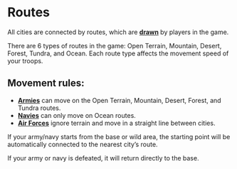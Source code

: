 # Routes

All cities are connected by routes, which are **[drawn](../cities/request.md#route-request)** by players in the game.

There are 6 types of routes in the game: Open Terrain, Mountain, Desert, Forest, Tundra, and Ocean. Each route type affects the movement speed of your troops.

## Movement rules:
- **[Armies](../units/armies.md)** can move on the Open Terrain, Mountain, Desert, Forest, and Tundra routes.
- **[Navies](../units/navies.md)** can only move on Ocean routes.
- **[Air Forces](../units/airforces.md)** ignore terrain and move in a straight line between cities.

If your army/navy starts from the base or wild area, the starting point will be automatically connected to the nearest city’s route.

If your army or navy is defeated, it will return directly to the base.